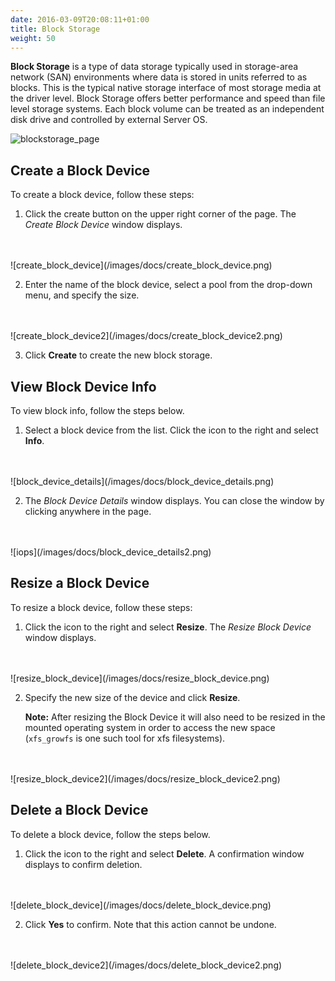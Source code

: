 ```yaml
---
date: 2016-03-09T20:08:11+01:00
title: Block Storage
weight: 50
---
```


**Block Storage** is a type of data storage typically used in storage-area network (SAN) environments where data is stored in units referred to as blocks. This is the typical native storage interface of most storage media at the driver level. Block Storage offers better performance and speed than file level storage systems. Each block volume can be treated as an independent disk drive and controlled by external Server OS.

![blockstorage_page](/images/docs/blockstorage_page.png)

## Create a Block Device

To create a block device, follow these steps:

1. Click the create button on the upper right corner of the page. The *Create Block Device* window displays.
<br />
<br />
    ![create_block_device](/images/docs/create_block_device.png)

2. Enter the name of the block device, select a pool from the drop-down menu, and specify the size.
<br />
<br />
    ![create_block_device2](/images/docs/create_block_device2.png)

3. Click **Create** to create the new block storage.

## View Block Device Info

To view block info, follow the steps below.

1. Select a block device from the list. Click the icon to the right and select **Info**.
<br />
<br />
    ![block_device_details](/images/docs/block_device_details.png)

2. The *Block Device Details* window displays. You can close the window by clicking anywhere in the page.
<br />
<br />
    ![iops](/images/docs/block_device_details2.png)

## Resize a Block Device

To resize a block device, follow these steps:

1. Click the icon to the right and select **Resize**. The *Resize Block Device* window displays.
<br />
<br />
    ![resize_block_device](/images/docs/resize_block_device.png)

2. Specify the new size of the device and click **Resize**.

	**Note:** After resizing the Block Device it will also need to be resized in the mounted operating system in order to access the new space (`xfs_growfs` is one such tool for xfs filesystems).
<br />
<br />
    ![resize_block_device2](/images/docs/resize_block_device2.png)

## Delete a Block Device

To delete a block device, follow the steps below.

1. Click the icon to the right and select **Delete**. A confirmation window displays to confirm deletion.
<br />
<br />
    ![delete_block_device](/images/docs/delete_block_device.png)

2. Click **Yes** to confirm. Note that this action cannot be undone.
<br />
<br />
    ![delete_block_device2](/images/docs/delete_block_device2.png)
